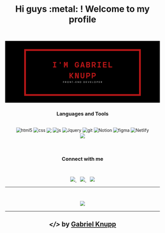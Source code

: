 <h1 align="center">Hi guys :metal: ! Welcome to my profile</h1>
<br><br>
<img src="1.png" width="1000">
     
<h3 align="center">Languages and Tools</h3>
<br>
<div align="center">
  <img align="center" alt="html5" src="https://img.shields.io/badge/HTML5-E34F26?style=for-the-badge&logo=html5&logoColor=white" />
  <img align="center" alt="css" src="https://img.shields.io/badge/CSS3-1572B6?style=for-the-badge&logo=css3&logoColor=white" />
  <img align="center" src="https://img.shields.io/badge/Bootstrap-563D7C?style=for-the-badge&logo=bootstrap&logoColor=white" />
  <img align="center" alt="js" src="https://img.shields.io/badge/JavaScript-F7DF1E?style=for-the-badge&logo=javascript&logoColor=black" />
     <img align="center" alt="Jquery" src="https://img.shields.io/badge/jQuery-38B2AC?style=for-the-badge&logo=jquery&logoColor=white" />
  <img align="center" alt="git" src="https://img.shields.io/badge/Git-20232A?style=for-the-badge&logo=git&logoColor=white" />
  <img align="center" alt="Notion" src="https://img.shields.io/badge/Notion-000000?style=for-the-badge&logo=notion&logoColor=white" />
  <img align="center" alt="figma" src="https://img.shields.io/badge/Figma-161637?style=for-the-badge&logo=figma&logoColor=white" />
     <img align="center" alt="Netlify" src="https://img.shields.io/badge/Netlify-430098?style=for-the-badge&logo=netlify&logoColor=white" /><br>
     <img align="center" src="https://img.shields.io/badge/Visual_Studio_Code-0078D4?style=for-the-badge&logo=visual%20studio%20code&logoColor=white" />
</div><br>
<br>
<h3 align="center">Connect with me</h3>
<br>
<p align='center'>
  
  <a href="https://www.linkedin.com/in/gabriel-knupp/">
    <img src="https://img.shields.io/badge/linkedin-%230077B5.svg?&style=for-the-badge&logo=linkedin&logoColor=white" />
  </a>&nbsp;&nbsp;
  <a href="https://www.instagram.com/gabrielknpp/">
    <img src="https://img.shields.io/badge/instagram-%23E4405F.svg?&style=for-the-badge&logo=instagram&logoColor=white" />
  </a>&nbsp;&nbsp;
    <img src="https://img.shields.io/badge/Gmail-D14836?style=for-the-badge&logo=gmail&logoColor=white" />
  
</p>
<hr>
<br>
<p align="center"> <img src="https://github-readme-stats.vercel.app/api?username=gknpp23&show_icons=true&theme=dark&locale=en">
<br><hr>
<h2 align="center"> <em>&lt;/&gt;</em>  by <a href=https://github.com/gknpp23" target="_blank">Gabriel Knupp</a> </h2>
